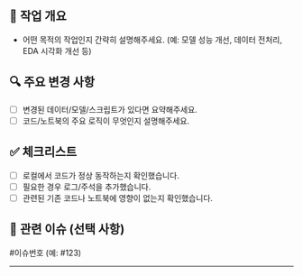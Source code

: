 
## 📌 작업 개요
- 어떤 목적의 작업인지 간략히 설명해주세요. (예: 모델 성능 개선, 데이터 전처리, EDA 시각화 개선 등)

## 🔍 주요 변경 사항
- [ ] 변경된 데이터/모델/스크립트가 있다면 요약해주세요.
- [ ] 코드/노트북의 주요 로직이 무엇인지 설명해주세요.

## ✅ 체크리스트

- [ ] 로컬에서 코드가 정상 동작하는지 확인했습니다.
- [ ] 필요한 경우 로그/주석을 추가했습니다.
- [ ] 관련된 기존 코드나 노트북에 영향이 없는지 확인했습니다.

## 🔗 관련 이슈 (선택 사항)

#이슈번호 (예: #123)

---
